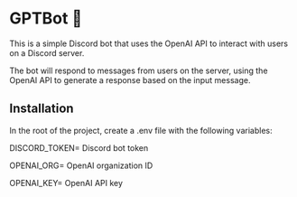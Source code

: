 # GPTBot :hugs:
This is a simple Discord bot that uses the OpenAI API to interact with users on a Discord server. 
<p> The bot will respond to messages from users on the server, using the OpenAI API to generate a response based on the input message.

## Installation ##

In the root of the project, create a .env file with the following variables:

<p> DISCORD_TOKEN= Discord bot token
<p> OPENAI_ORG= OpenAI organization ID
<p> OPENAI_KEY= OpenAI API key
